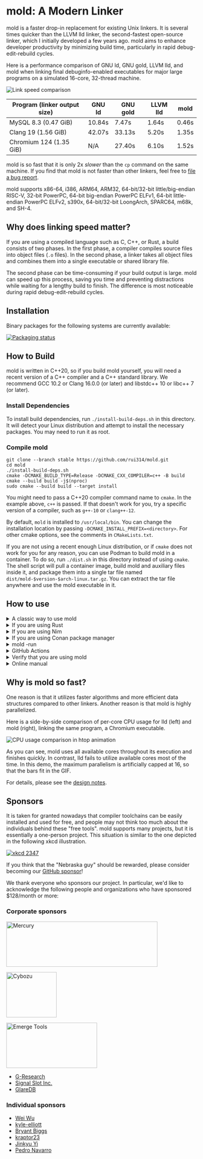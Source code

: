 # mold: A Modern Linker

mold is a faster drop-in replacement for existing Unix linkers. It is several
times quicker than the LLVM lld linker, the second-fastest open-source linker,
which I initially developed a few years ago. mold aims to enhance developer
productivity by minimizing build time, particularly in rapid
debug-edit-rebuild cycles.

Here is a performance comparison of GNU ld, GNU gold, LLVM lld, and
mold when linking final debuginfo-enabled executables for major large
programs on a simulated 16-core, 32-thread machine.

![Link speed comparison](docs/chart.svg)

| Program (linker output size)  | GNU ld | GNU gold | LLVM lld | mold
|-------------------------------|--------|----------|----------|------
| MySQL 8.3 (0.47 GiB)          | 10.84s | 7.47s    | 1.64s    | 0.46s
| Clang 19 (1.56 GiB)           | 42.07s | 33.13s   | 5.20s    | 1.35s
| Chromium 124 (1.35 GiB)       | N/A    | 27.40s   | 6.10s    | 1.52s

mold is so fast that it is only 2x _slower_ than the `cp` command on the same
machine. If you find that mold is not faster than other linkers, feel
free to [file a bug report](https://github.com/rui314/mold/issues).

mold supports x86-64, i386, ARM64, ARM32, 64-bit/32-bit little/big-endian
RISC-V, 32-bit PowerPC, 64-bit big-endian PowerPC ELFv1, 64-bit little-endian
PowerPC ELFv2, s390x, 64-bit/32-bit LoongArch, SPARC64, m68k, and SH-4.

## Why does linking speed matter?

If you are using a compiled language such as C, C++, or Rust, a build consists
of two phases. In the first phase, a compiler compiles source files into
object files (`.o` files). In the second phase, a linker takes all object
files and combines them into a single executable or shared library file.

The second phase can be time-consuming if your build output is large. mold can
speed up this process, saving you time and preventing distractions while
waiting for a lengthy build to finish. The difference is most noticeable
during rapid debug-edit-rebuild cycles.

## Installation

Binary packages for the following systems are currently available:

[![Packaging status](https://repology.org/badge/vertical-allrepos/mold.svg)](https://repology.org/project/mold/versions)

## How to Build

mold is written in C++20, so if you build mold yourself, you will need a
recent version of a C++ compiler and a C++ standard library. We recommend GCC
10.2 or Clang 16.0.0 (or later) and libstdc++ 10 or libc++ 7 (or later).

### Install Dependencies

To install build dependencies, run `./install-build-deps.sh` in this
directory. It will detect your Linux distribution and attempt to install the
necessary packages. You may need to run it as root.

### Compile mold

```shell
git clone --branch stable https://github.com/rui314/mold.git
cd mold
./install-build-deps.sh
cmake -DCMAKE_BUILD_TYPE=Release -DCMAKE_CXX_COMPILER=c++ -B build
cmake --build build -j$(nproc)
sudo cmake --build build --target install
```

You might need to pass a C++20 compiler command name to `cmake`. In the
example above, `c++` is passed. If that doesn't work for you, try a specific
version of a compiler, such as `g++-10` or `clang++-12`.

By default, `mold` is installed to `/usr/local/bin`. You can change the
installation location by passing `-DCMAKE_INSTALL_PREFIX=<directory>`.
For other cmake options, see the comments in `CMakeLists.txt`.

If you are not using a recent enough Linux distribution, or if `cmake` does
not work for you for any reason, you can use Podman to build mold in a
container. To do so, run `./dist.sh` in this directory instead of using
`cmake`. The shell script will pull a container image, build mold and auxiliary
files inside it, and package them into a single tar file named
`dist/mold-$version-$arch-linux.tar.gz`. You can extract the tar file anywhere
and use the mold executable in it.

## How to use

<details><summary>A classic way to use mold</summary>

On Unix, the linker command (usually `/usr/bin/ld`) is indirectly invoked by
the compiler driver (typically `cc`, `gcc`, or `clang`), which is in turn
indirectly invoked by `make` or other build system commands.

If you can specify an additional command line option for your compiler driver
by modifying the build system's config files, add one of the following flags
to use mold instead of `/usr/bin/ld`:

- For Clang: pass `-fuse-ld=mold`

- For GCC 12.1.0 or later: pass `-fuse-ld=mold`

- For GCC before 12.1.0: the `-fuse-ld` option does not accept `mold` as a
  valid argument, so you need to use the `-B` option instead. The `-B` option
  tells GCC where to look for external commands like `ld`.

  If you have installed mold with `make install`, there should be a directory
  named `/usr/libexec/mold` (or `/usr/local/libexec/mold`, depending on your
  `$PREFIX`), and the `ld` command should be there. The `ld` is actually a
  symlink to `mold`. So, all you need is to pass `-B/usr/libexec/mold` (or
  `-B/usr/local/libexec/mold`) to GCC.

If you haven't installed `ld.mold` to any `$PATH`, you can still pass
`-fuse-ld=/absolute/path/to/mold` to clang to use mold. However, GCC does not
accept an absolute path as an argument for `-fuse-ld`.

</details>

<details><summary>If you are using Rust</summary>

Create `.cargo/config.toml` in your project directory with the following:

```toml
[target.'cfg(target_os = "linux")']
linker = "clang"
rustflags = ["-C", "link-arg=-fuse-ld=/path/to/mold"]
```

where `/path/to/mold` is an absolute path to the mold executable. In the
example above, we use `clang` as a linker driver since it always accepts the
`-fuse-ld` option. If your GCC is recent enough to recognize the option, you
may be able to remove the `linker = "clang"` line.

```toml
[target.'cfg(target_os = "linux")']
rustflags = ["-C", "link-arg=-fuse-ld=mold"]
```

If you want to use mold for all projects, add the above snippet to
`~/.cargo/config.toml`.

</details>

<details><summary>If you are using Nim</summary>

Create `config.nims` in your project directory with the following:

```nim
when findExe("mold").len > 0 and defined(linux):
  switch("passL", "-fuse-ld=mold")
```

where `mold` must be included in the `PATH` environment variable. In this
example, `gcc` is used as the linker driver. Use the `-fuse-ld` option if your
GCC is recent enough to recognize this option.

If you want to use mold for all projects, add the above snippet to
`~/.config/config.nims`.

</details>

<details><summary>If you are using Conan package manager</summary>

You can configure [Conan](https://github.com/conan-io) to download the latest
version of `mold` and use it as the linker when building your dependencies and
projects from source. Please see the instructions [here](https://conan.io/center/recipes/mold).

</details>

<details><summary>mold -run</summary>

It is sometimes very hard to pass an appropriate command line option to `cc`
to specify an alternative linker. To address this situation, mold has a
feature to intercept all invocations of `ld`, `ld.bfd`, `ld.lld`, or `ld.gold`
and redirect them to itself. To use this feature, run `make` (or another build
command) as a subcommand of mold as follows:

```shell
mold -run make <make-options-if-any>
```

Internally, mold invokes a given command with the `LD_PRELOAD` environment
variable set to its companion shared object file. The shared object file
intercepts all function calls to `exec(3)`-family functions to replace
`argv[0]` with `mold` if it is `ld`, `ld.bf`, `ld.gold`, or `ld.lld`.

</details>

<details><summary>GitHub Actions</summary>

You can use our [setup-mold](https://github.com/rui314/setup-mold) GitHub
Action to speed up GitHub-hosted continuous builds. Although GitHub Actions
run on a 4 core machine, mold is still significantly faster than the default
GNU linker, especially when linking large programs.

</details>

<details><summary>Verify that you are using mold</summary>

mold leaves its identification string in the `.comment` section of an output
file. You can print it out to verify that you are actually using mold.

```shell
$ readelf -p .comment <executable-file>

String dump of section '.comment':
  [     0]  GCC: (Ubuntu 10.2.0-5ubuntu1~20.04) 10.2.0
  [    2b]  mold 9a1679b47d9b22012ec7dfbda97c8983956716f7
```

If `mold` is present in the `.comment` section, the file was created by mold.

</details>

<details><summary>Online manual</summary>

Since mold is a drop-in replacement, you should be able to use it without
reading its manual. However, if you need it, [mold's man page](docs/mold.md)
is available online. You can read the same manual by running `man mold`.

</details>

## Why is mold so fast?

One reason is that it utilizes faster algorithms and more efficient data
structures compared to other linkers. Another reason is that mold is highly
parallelized.

Here is a side-by-side comparison of per-core CPU usage for lld (left) and
mold (right), linking the same program, a Chromium executable.

![CPU usage comparison in htop animation](docs/htop.gif)

As you can see, mold uses all available cores throughout its execution and
finishes quickly. In contrast, lld fails to utilize available cores most of
the time. In this demo, the maximum parallelism is artificially capped at 16,
so that the bars fit in the GIF.

For details, please see the [design notes](docs/design.md).

## Sponsors

It is taken for granted nowadays that compiler toolchains can be easily
installed and used for free, and people may not think too much about the
individuals behind these "free tools". mold supports many projects, but it
is essentially a one-person project. This situation is similar to the one
depicted in the following xkcd illustration.

[![xkcd 2347](https://imgs.xkcd.com/comics/dependency.png)](https://xkcd.com/2347)

If you think that the "Nebraska guy" should be rewarded, please consider
becoming our [GitHub sponsor](https://github.com/sponsors/rui314)!

We thank everyone who sponsors our project. In particular, we'd like to acknowledge
the following people and organizations who have sponsored $128/month or more:

### Corporate sponsors

<a href="https://mercury.com"><img src="docs/mercury-logo.png" align=center height=120 width=400 alt=Mercury></a>

<a href="https://cybozu-global.com"><img src="docs/cyboze-logo.png" align=center height=120 width=133 alt=Cybozu></a>

<a href="https://www.emergetools.com"><img src="docs/emerge-tools-logo.png" align=center height=120 width=240 alt="Emerge Tools"></a><br>

- [G-Research](https://www.gresearch.co.uk)
- [Signal Slot Inc.](https://github.com/signal-slot)
- [GlareDB](https://github.com/GlareDB)

### Individual sponsors

- [Wei Wu](https://github.com/lazyparser)
- [kyle-elliott](https://github.com/kyle-elliott)
- [Bryant Biggs](https://github.com/bryantbiggs)
- [kraptor23](https://github.com/kraptor23)
- [Jinkyu Yi](https://github.com/jincreator)
- [Pedro Navarro](https://github.com/pedronavf)
